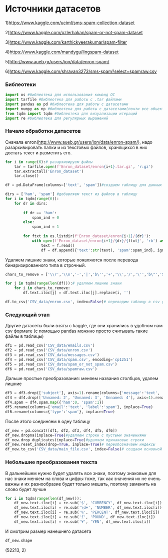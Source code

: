 # Источники датасетов
1)https://www.kaggle.com/uciml/sms-spam-collection-dataset 

2)https://www.kaggle.com/ozlerhakan/spam-or-not-spam-dataset

3)https://www.kaggle.com/karthickveerakumar/spam-filter

4)https://www.kaggle.com/mandygu/lingspam-dataset

5)http://www.aueb.gr/users/ion/data/enron-spam/

6)https://www.kaggle.com/shravan3273/sms-spam?select=spamraw.csv
### Библеотеки
```python
import os #библеотека для использования команд ОС
import tarfile #библеотека для работы с .tar файлами
import pandas as pd #библеотека для работы с датасетами
import numpy as np #библеотека для работы с датасетами(почти все объекты из таблиц pandas являются объектами numpy)
from tqdm import tqdm #библеотека для визуализации итераций
import re #библеотека для регулярных выражений
```
### Начало обработки датасетов
Сначала enron(http://www.aueb.gr/users/ion/data/enron-spam/), надо разархивировать папки и из текстовых файлов, хранящихся в них достать текст и разметить его.
```python
for i in range(6):# разархивируем файлы
    tar = tarfile.open(f'Enron_dataset/enron{i+1}.tar.gz', 'r:gz')
    tar.extractall('Enron_dataset')
    tar.close()
```
```python
df = pd.DataFrame(columns=['text', 'spam'])#создаем таблицу для данных

dirs = ['ham', 'spam'] #добавляем текст из файлов в таблицу
for i in tqdm(range(6)):
    for dr in dirs:
        
        if dr == 'ham':
            spam_ind = 0
        else:
            spam_ind = 1
            
        for ftxt in os.listdir(f'Enron_dataset/enron{i+1}/{dr}'):
            with open(f'Enron_dataset/enron{i+1}/{dr}/{ftxt}', 'rb') as f:
                text = f.read()
                df = df.append({'text':str(text), 'spam':spam_ind}, ignore_index = True)
```
Удаляем лишние знаки, которые появляются после перевода бинаризированного типа в строчный.
```python
chars_to_remove = ['\\r','\\n','-','|','b\'','+','\\','/','\'','b\"','Subject:']

for j in tqdm(range(len(df))):# удаляем лишние знаки
    for i in chars_to_remove:
        df.text.iloc[j] = df.text.iloc[j].replace(i, '')
```
```python
df.to_csv('CSV_data/enron.csv', index=False)# переводим таблицу в csv файл
```
### Следующий этап
Другие датасеты были взяты с kaggle, где они хранились в удобном нам csv формате (с помощью pandas можнно просто считывать такие файлы в таблицы)
```python
df1 = pd.read_csv('CSV_data/emails.csv')
df2 = pd.read_csv('CSV_data/enron.csv')
df3 = pd.read_csv('CSV_data/messages.csv')
df4 = pd.read_csv('CSV_data/spam.csv', encoding='cp1251')
df5 = pd.read_csv('CSV_data/spam_or_not_spam.csv')
df6 = pd.read_csv('CSV_data/spamraw.csv')
```
Дальше простые преобразования: меняем названия столбцов, удалем лишние
```python
df3 = df3.drop(['subject'], axis=1).rename(columns={'message':'text', 'label':'spam'})
df4 = df4.drop(['Unnamed: 2', 'Unnamed: 3', 'Unnamed: 4'], axis=1).rename(columns={'v1':'spam', 'v2':'text'})
df4.spam = df4.spam.map({'ham':0, 'spam':1})
df5.rename(columns={'email':'text', 'label':'spam'}, inplace=True)
df6.rename(columns={'type':'spam'}, inplace=True)
```
После этого соединяем в одну таблицу
```python
df_new = pd.concat([df1, df2, df3, df4, df5, df6])
df_new.dropna(inplace=True)#удаляем строки с пустыми значениями
df_new.drop_duplicates(inplace=True)#удаляем одинаковые строки
df_new.reset_index(drop=True, inplace=True)# переобозначаем индексы
df_new.to_csv('CSV_data/main_file.csv', index=False)# создаем основной файл из всех наших таблиц
```
### Небольшие преобразования текста
В дальнейшем нужно будет удалять все знаки, поэтому знаковые для нас знаки меняем на слова и цифры тоже, так как значения их не очень важны и их разнообразие будет только мешать, поэтому заменить на слово будет лучше
```python
for i in tqdm(range(len(df_new))):
    df_new.text.iloc[i] = re.sub('$', 'CURRENCY', df_new.text.iloc[i])
    df_new.text.iloc[i] = re.sub('\d+', 'NUMBER', df_new.text.iloc[i])
    df_new.text.iloc[i] = re.sub('%', 'PERCENT', df_new.text.iloc[i])
    df_new.text.iloc[i] = re.sub('£', 'POUND', df_new.text.iloc[i])
    df_new.text.iloc[i] = re.sub('¥', 'YEN', df_new.text.iloc[i])
```
И смотрим размер нанешнего датасета
```python
df_new.shape
```
(52213, 2)

